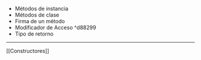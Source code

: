 - Métodos de instancia
- Métodos de clase
- Firma de un método
- Modificador de Acceso ^d88299
- Tipo de retorno
***
[[Constructores]]